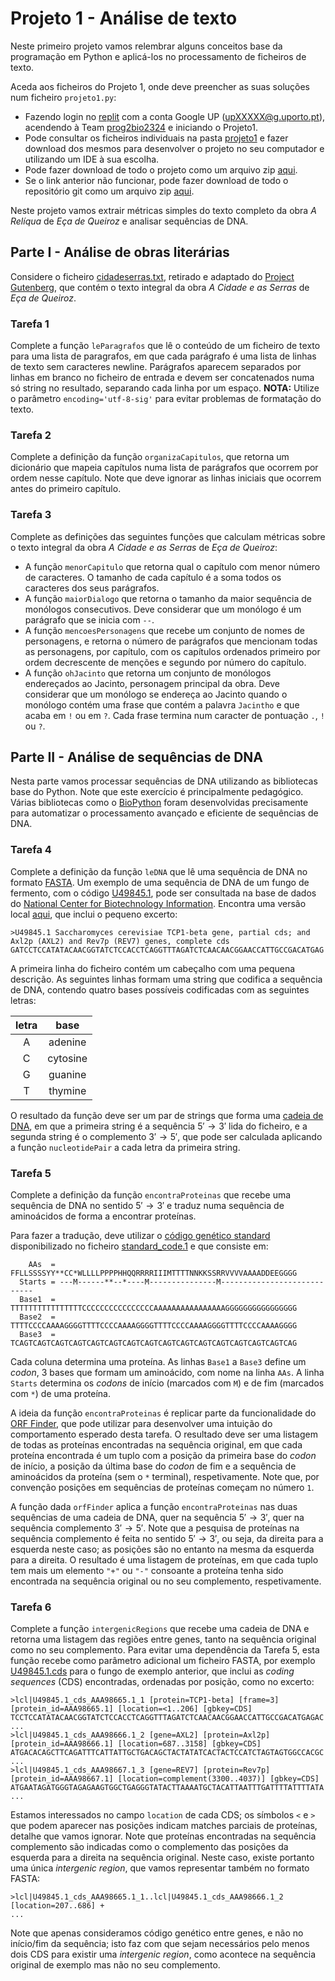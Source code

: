# Projeto 1 - Análise de texto

Neste primeiro projeto vamos relembrar alguns conceitos base da programação em Python e aplicá-los no processamento de ficheiros de texto.

Aceda aos ficheiros do Projeto 1, onde deve preencher as suas soluções num ficheiro `projeto1.py`:

- Fazendo login no [replit](https://replit.com/) com a conta Google UP (upXXXXX@g.uporto.pt), acendendo à Team [prog2bio2324](https://replit.com/team/prog2bio2324) e iniciando o Projeto1.
- Pode consultar os ficheiros individuais na pasta [projeto1](../scripts/projeto1) e fazer download dos mesmos para desenvolver o projeto no seu computador e utilizando um IDE à sua escolha.
- Pode fazer download de todo o projeto como um arquivo zip [aqui](https://download-directory.github.io/?url=https%3A%2F%2Fgithub.com%2Fhpacheco%2Fprogii%2Ftree%2Fmaster%2Fscripts%2Fprojeto1).
- Se o link anterior não funcionar, pode fazer download de todo o repositório git como um arquivo zip [aqui](https://github.com/hpacheco/progii/archive/refs/heads/master.zip).

Neste projeto vamos extrair métricas simples do texto completo da obra *A Relíqua* de *Eça de Queiroz* e analisar sequências de DNA.

## Parte I - Análise de obras literárias

Considere o ficheiro [cidadeserras.txt](../scripts/projeto1/dados/cidadeserras.txt), retirado e adaptado do [Project Gutenberg](https://www.gutenberg.org/), que contém o texto integral da obra *A Cidade e as Serras* de *Eça de Queiroz*.

### Tarefa 1

Complete a função `leParagrafos` que lê o conteúdo de um ficheiro de texto para uma lista de paragrafos, em que cada parágrafo é uma lista de linhas de texto sem caracteres newline. Parágrafos aparecem separados por linhas em branco no ficheiro de entrada e devem ser concatenados numa só string no resultado, separando cada linha por um espaço. **NOTA:** Utilize o parâmetro `encoding='utf-8-sig'` para evitar problemas de formatação do texto. 

### Tarefa 2

Complete a definição da função `organizaCapitulos`, que retorna um dicionário que mapeia capítulos numa lista de parágrafos que ocorrem por ordem nesse capítulo. Note que deve ignorar as linhas iniciais que ocorrem antes do primeiro capítulo.

### Tarefa 3

Complete as definições das seguintes funções que calculam métricas sobre o texto integral da obra *A Cidade e as Serras* de *Eça de Queiroz*:

- A função `menorCapitulo` que retorna qual o capítulo com menor número de caracteres. O tamanho de cada capítulo é a soma todos os caracteres dos seus parágrafos.
- A função `maiorDialogo` que retorna o tamanho da maior sequência de monólogos consecutivos. Deve considerar que um monólogo é um parágrafo que se inicia com `--`.
- A função `mencoesPersonagens` que recebe um conjunto de nomes de personagens, e retorna o número de parágrafos que mencionam todas as personagens, por capítulo, com os capítulos ordenados primeiro por ordem decrescente de menções e segundo por número do capítulo.
- A função `ohJacinto` que retorna um conjunto de monólogos endereçados ao Jacinto, personagem principal da obra. Deve considerar que um monólogo se endereça ao Jacinto quando o monólogo contém uma frase que contém a palavra `Jacintho` e que acaba em `!` ou em `?`. Cada frase termina num caracter de pontuação `.`, `!` ou `?`.

## Parte II - Análise de sequências de DNA

Nesta parte vamos processar sequências de DNA utilizando as bibliotecas base do Python.
Note que este exercício é principalmente pedagógico. Várias bibliotecas como o [BioPython](https://biopython.org/) foram desenvolvidas precisamente para automatizar o processamento avançado e eficiente de sequências de DNA.

### Tarefa 4

Complete a definição da função `leDNA` que lê uma sequência de DNA no formato [FASTA](https://blast.ncbi.nlm.nih.gov/Blast.cgi?CMD=Web&PAGE_TYPE=BlastDocs&DOC_TYPE=BlastHelp).
Um exemplo de uma sequência de DNA de um fungo de fermento, com o código [U49845.1](https://www.ncbi.nlm.nih.gov/nuccore/U49845.1?report=fasta&log$=seqview), pode ser consultada na base de dados do [National Center for Biotechnology Information](https://www.ncbi.nlm.nih.gov/). Encontra uma versão local [aqui](../scripts/projeto1/dados/U49845.1.fasta), que inclui o pequeno excerto:

```
>U49845.1 Saccharomyces cerevisiae TCP1-beta gene, partial cds; and Axl2p (AXL2) and Rev7p (REV7) genes, complete cds
GATCCTCCATATACAACGGTATCTCCACCTCAGGTTTAGATCTCAACAACGGAACCATTGCCGACATGAG
```

A primeira linha do ficheiro contém um cabeçalho com uma pequena descrição.
As seguintes linhas formam uma string que codifica a sequência de DNA, contendo quatro bases possíveis codificadas com as seguintes letras:

| letra |   base   | 
|:-----:|:--------:|
| A     | adenine  |
| C     | cytosine |
| G     | guanine  |
| T     | thymine  |

O resultado da função deve ser um par de strings que forma uma [cadeia de DNA](https://www.genome.gov/genetics-glossary/Base-Pair), em que a primeira string é a sequência $5' \rightarrow 3'$ lida do ficheiro, e a segunda string é o complemento $3' \rightarrow 5'$, que pode ser calculada aplicando a função `nucleotidePair` a cada letra da primeira string.

### Tarefa 5

Complete a definição da função `encontraProteinas` que recebe uma sequência de DNA no sentido $5' \rightarrow 3'$ e traduz numa sequência de aminoácidos de forma a encontrar proteínas. 

Para fazer a tradução, deve utilizar o [código genético standard](https://www.ncbi.nlm.nih.gov/Taxonomy/taxonomyhome.html/index.cgi?chapter=tgencodes#SG1) disponibilizado no ficheiro [standard_code.1]() e que consiste em:

```
    AAs  = FFLLSSSSYY**CC*WLLLLPPPPHHQQRRRRIIIMTTTTNNKKSSRRVVVVAAAADDEEGGGG
  Starts = ---M------**--*----M---------------M----------------------------
  Base1  = TTTTTTTTTTTTTTTTCCCCCCCCCCCCCCCCAAAAAAAAAAAAAAAAGGGGGGGGGGGGGGGG
  Base2  = TTTTCCCCAAAAGGGGTTTTCCCCAAAAGGGGTTTTCCCCAAAAGGGGTTTTCCCCAAAAGGGG
  Base3  = TCAGTCAGTCAGTCAGTCAGTCAGTCAGTCAGTCAGTCAGTCAGTCAGTCAGTCAGTCAGTCAG
```

Cada coluna determina uma proteína. As linhas `Base1` a `Base3` define um *codon*, 3 bases que formam um aminoácido, com nome na linha `AAs`. A linha `Starts` determina os *codons* de início (marcados com `M`) e de fim (marcados com `*`) de uma proteína.

A ideia da função `encontraProteinas` é replicar parte da funcionalidade do [ORF Finder](https://www.ncbi.nlm.nih.gov/orffinder/), que pode utilizar para desenvolver uma intuição do comportamento esperado desta tarefa.
O resultado deve ser uma listagem de todas as proteínas encontradas na sequência original, em que cada proteína encontrada é um tuplo com a posição da primeira base do *codon* de início, a posição da última base do *codon* de fim e a sequência de aminoácidos da proteína (sem o `*` terminal), respetivamente. Note que, por convenção posições em sequências de proteínas começam no número `1`.

A função dada `orfFinder` aplica a função `encontraProteinas` nas duas sequências de uma cadeia de DNA, quer na sequência $5' \rightarrow 3'$, quer na sequência complemento $3' \rightarrow 5'$. Note que a pesquisa de proteínas na sequência complemento é feita no sentido $5' \rightarrow 3'$, ou seja, da direita para a esquerda neste caso; as posições são no entanto na mesma da esquerda para a direita. O resultado é uma listagem de proteínas, em que cada tuplo tem mais um elemento `"+"` ou `"-"` consoante a proteína tenha sido encontrada na sequência original ou no seu complemento, respetivamente.

### Tarefa 6

Complete a função `intergenicRegions` que recebe uma cadeia de DNA e retorna uma listagem das regiões entre genes, tanto na sequência original como no seu complemento.
Para evitar uma dependência da Tarefa 5, esta função recebe como parâmetro adicional um ficheiro FASTA, por exemplo [U49845.1.cds](../scripts/projeto1/dados/U49845.1.cds.fasta) para o fungo de exemplo anterior, que inclui as *coding sequences* (CDS) encontradas, ordenadas por posição, como no excerto:

```
>lcl|U49845.1_cds_AAA98665.1_1 [protein=TCP1-beta] [frame=3] [protein_id=AAA98665.1] [location=<1..206] [gbkey=CDS]
TCCTCCATATACAACGGTATCTCCACCTCAGGTTTAGATCTCAACAACGGAACCATTGCCGACATGAGAC
...
>lcl|U49845.1_cds_AAA98666.1_2 [gene=AXL2] [protein=Axl2p] [protein_id=AAA98666.1] [location=687..3158] [gbkey=CDS]
ATGACACAGCTTCAGATTTCATTATTGCTGACAGCTACTATATCACTACTCCATCTAGTAGTGGCCACGC
...
>lcl|U49845.1_cds_AAA98667.1_3 [gene=REV7] [protein=Rev7p] [protein_id=AAA98667.1] [location=complement(3300..4037)] [gbkey=CDS]
ATGAATAGATGGGTAGAGAAGTGGCTGAGGGTATACTTAAAATGCTACATTAATTTGATTTTATTTTATA
...
```

Estamos interessados no campo `location` de cada CDS; os símbolos `<` e `>` que podem aparecer nas posições indicam matches parciais de proteínas, detalhe que vamos ignorar. Note que proteínas encontradas na sequência complemento são indicadas como o complemento das posições da esquerda para a direita na sequência original. Neste caso, existe portanto uma única *intergenic region*, que vamos representar também no formato FASTA:

```
>lcl|U49845.1_cds_AAA98665.1_1..lcl|U49845.1_cds_AAA98666.1_2 [location=207..686] +
...
```

Note que apenas consideramos código genético entre genes, e não no início/fim da sequência; isto faz com que sejam necessários pelo menos dois CDS para existir uma *intergenic region*, como acontece na sequência original de exemplo mas não no seu complemento.

